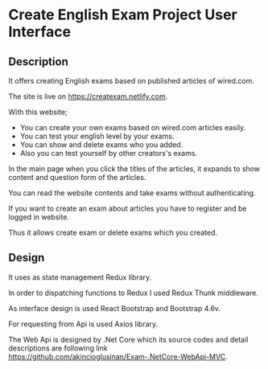 # Create English Exam Project User Interface

## Description

It offers creating English exams based on published articles of wired.com.

The site is live on https://createxam.netlify.com.

With this website;

  - You can create your own exams based on wired.com articles easily.
  - You can test your english level by your exams.
  - You can show and delete exams who you added.
  - Also you can test yourself by other creators's exams.

In the main page when you click the titles of the articles, it expands to show content and question form of the articles. 

You can read the website contents and take exams without authenticating. 

If you want to create an exam about articles you have to register and be logged in website. 

Thus it allows create exam or delete exams which you created.

## Design

It uses as state management Redux library. 

In order to dispatching functions to Redux I used Redux Thunk middleware.

As interface design is used React Bootstrap and Bootstrap 4.6v.

For requesting from Api is used Axios library.

The Web Api is designed by .Net Core which its source codes and detail descriptions are following link https://github.com/akincioglusinan/Exam-.NetCore-WebApi-MVC.









